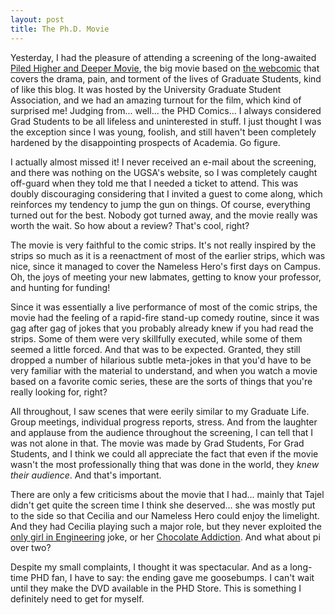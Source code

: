 ```yaml
---
layout: post
title: The Ph.D. Movie
---
```


Yesterday, I had the pleasure of attending a screening of the long-awaited [Piled Higher and Deeper Movie](http://www.phdcomics.com/movie/aboutmovie.html), the big movie based on [the webcomic](http://www.phdcomics.com/comics.php) that covers the drama, pain, and torment of the lives of Graduate Students, kind of like this blog. It was hosted by the University Graduate Student Association, and we had an amazing turnout for the film, which kind of surprised me! Judging from... well... the PHD Comics... I always considered Grad Students to be all lifeless and uninterested in stuff. I just thought I was the exception since I was young, foolish, and still haven't been completely hardened by the disappointing prospects of Academia. Go figure.

I actually almost missed it! I never received an e-mail about the screening, and there was nothing on the UGSA's website, so I was completely caught off-guard when they told me that I needed a ticket to attend. This was doubly discouraging considering that I invited a guest to come along, which reinforces my tendency to jump the gun on things. Of course, everything turned out for the best. Nobody got turned away, and the movie really was worth the wait. So how about a review? That's cool, right?

The movie is very faithful to the comic strips. It's not really inspired by the strips so much as it is a reenactment of most of the earlier strips, which was nice, since it managed to cover the Nameless Hero's first days on Campus. Oh, the joys of meeting your new labmates, getting to know your professor, and hunting for funding!

Since it was essentially a live performance of most of the comic strips, the movie had the feeling of a rapid-fire stand-up comedy routine, since it was gag after gag of jokes that you probably already knew if you had read the strips. Some of them were very skillfully executed, while some of them seemed a little forced. And that was to be expected. Granted, they still dropped a number of hilarious subtle meta-jokes in that you'd have to be very familiar with the material to understand, and when you watch a movie based on a favorite comic series, these are the sorts of things that you're really looking for, right?

All throughout, I saw scenes that were eerily similar to my Graduate Life. Group meetings, individual progress reports, stress. And from the laughter and applause from the audience throughout the screening, I can tell that I was not alone in that. The movie was made by Grad Students, For Grad Students, and I think we could all appreciate the fact that even if the movie wasn't the most professionally thing that was done in the world, they <i>knew their audience</i>. And that's important.

There are only a few criticisms about the movie that I had... mainly that Tajel didn't get quite the screen time I think she deserved... she was mostly put to the side so that Cecilia and our Nameless Hero could enjoy the limelight. And they had Cecilia playing such a major role, but they never exploited the [only girl in Engineering](http://www.phdcomics.com/comics/archive.php?comicid=55) joke, or her [Chocolate Addiction](http://www.phdcomics.com/comics/archive.php?comicid=104). And what about pi over two?

Despite my small complaints, I thought it was spectacular. And as a long-time PHD fan, I have to say: the ending gave me goosebumps. I can't wait until they make the DVD available in the PHD Store. This is something I definitely need to get for myself.
